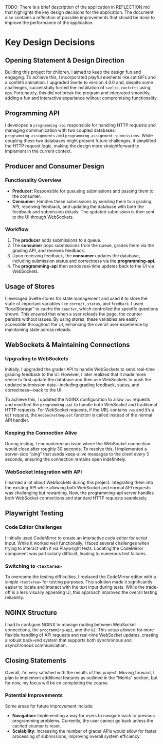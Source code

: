 TODO: There is a brief description of the application in REFLECTION.md that highlights the key design decisions for the application. The document also contains a reflection of possible improvements that should be done to improve the performance of the application.

# Key Design Decisions

## Opening Statement & Design Direction

Building this project for children, I aimed to keep the design fun and engaging. To achieve this, I incorporated playful elements like cat GIFs and a confetti animation. I upgraded Svelte to version 4.0.0 and, despite some challenges, successfully forced the installation of `svelte-confetti` using `npm`. Fortunately, this did not break the program and integrated smoothly, adding a fun and interactive experience without compromising functionality.

## Programming API

I developed a `programming-api` responsible for handling HTTP requests and managing communication with two coupled databases: `programming_assignments` and `programming_assignment_submissions`. While coupling these two databases might present future challenges, it simplified the HTTP request logic, making the design more straightforward to implement in the current context.

## Producer and Consumer Design

### Functionality Overview

-   **Producer:** Responsible for queueing submissions and passing them to the consumer.
-   **Consumer:** Handles these submissions by sending them to a grading API, receiving feedback, and updating the database with both the feedback and submission details. The updated submission is then sent to the UI through WebSockets.

### Workflow

1. The **producer** adds submissions to a queue.
2. The **consumer** pops submissions from the queue, grades them via the grading API, and receives feedback.
3. Upon receiving feedback, the **consumer** updates the database, including submission status and correctness via the **programming-api**.
4. The **programming-api** then sends real-time updates back to the UI via WebSockets.

## Usage of Stores

I leveraged Svelte stores for state management and used it to store the state of important variables like `correct`, `status`, and `feedback`. I used "localStorage" to cache the `counter`, which controlled the specific questions shown. This ensured that when a user reloads the page, the counter persists without issues. By using stores, these variables are easily accessible throughout the UI, enhancing the overall user experience by maintaining state across reloads.

## WebSockets & Maintaining Connections

### Upgrading to WebSockets

Initially, I upgraded the grader API to handle WebSockets to send real-time grading feedback to the UI. However, I later realized that it made more sense to first update the database and then use WebSockets to push the updated submission data—including grading feedback, status, and correctness—back to the UI.

To achieve this, I updated the NGINX configuration to allow `/ws` requests and modified the `programming-api` to handle both WebSocket and traditional HTTP requests. For WebSocket requests, if the URL contains `/ws` and it’s a `GET` request, the `WebSocketRequest` function is called instead of the normal API handler.

### Keeping the Connection Alive

During testing, I encountered an issue where the WebSocket connection would close after roughly 30 seconds. To resolve this, I implemented a server-side "ping" that sends keep-alive messages to the client every 5 seconds, ensuring the connection remains open indefinitely.

### WebSocket Integration with API

I learned a lot about WebSockets during this project. Integrating them into the existing API while allowing both WebSocket and normal API requests was challenging but rewarding. Now, the programming-api server handles both WebSocket connections and standard HTTP requests seamlessly.

## Playwright Testing

### Code Editor Challenges

I initially used CodeMirror to create an interactive code editor for script input. While it worked well functionally, I faced several challenges when trying to interact with it via Playwright tests. Locating the CodeMirror component was particularly difficult, leading to numerous test failures.

### Switching to `<textarea>`

To overcome the testing difficulties, I replaced the CodeMirror editor with a simple `<textarea>` for testing purposes. This solution made it significantly easier to locate and interact with the text input during tests. While the trade-off is a less visually appealing UI, this approach improved the overall testing reliability.

## NGINX Structure

I had to configure NGINX to manage routing between WebSocket connections, the `programming-api`, and the `UI`. This setup allowed for more flexible handling of API requests and real-time WebSocket updates, creating a robust back-end system that supports both synchronous and asynchronous communication.

## Closing Statements

Overall, I’m very satisfied with the results of this project. Moving forward, I plan to implement additional features as outlined in the "Merits" section, but for now, my focus will be on completing the course.

### Potential Improvements

Some areas for future improvement include:

-   **Navigation:** Implementing a way for users to navigate back to previous programming problems. Currently, the user cannot go back unless the cached counter is reset.
-   **Scalability:** Increasing the number of grader APIs would allow for faster processing of submissions, improving overall system efficiency.
